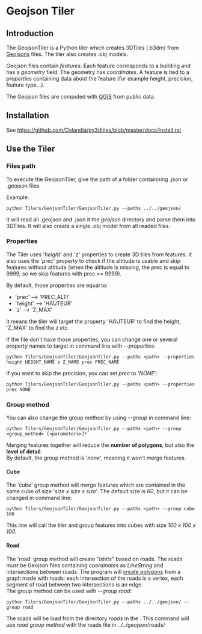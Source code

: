 # Geojson Tiler

## Introduction
The GeojsonTiler is a Python tiler which creates 3DTiles (.b3dm) from [Geojsons](https://en.wikipedia.org/wiki/GeoJSON) files.
The tiler also creates .obj models.

Geojson files contain _features_. Each feature corresponds to a building and has a _geometry_ field. The geometry has _coordinates_. A feature is tied to a _properties_ containing data about the feature (for example height, precision, feature type...).

The Geojson files are computed with [QGIS](https://www.qgis.org/en/site/) from public data.
## Installation
See https://github.com/Oslandia/py3dtiles/blob/master/docs/install.rst

## Use the Tiler
### Files path
To execute the GeojsonTiler, give the path of a folder containning .json or .geojson files

Example:
```
python Tilers/GeojsonTiler/GeojsonTiler.py --paths ../../geojson/
```
It will read all .geojson and .json it the _geojson_ directory and parse them into 3DTiles. It will also create a single .obj model from all readed files.

### Properties
The Tiler uses '_height_' and '_z_' properties to create 3D tiles from features. It also uses the '_prec_' property to check if the altitude is usable and skip features without altitude (when the altitude is missing, the _prec_ is equal to 9999, so we skip features with prec >= 9999).

By default, those properties are equal to:
- 'prec' --> 'PREC_ALTI'
- 'height' --> 'HAUTEUR'
- 'z' --> 'Z_MAX'

It means the tiler will target the property 'HAUTEUR' to find the height, 'Z_MAX' to find the z etc.

If the file don't have those properties, you can change one or several property names to target in command line with _--properties_:
```
python Tilers/GeojsonTiler/GeojsonTiler.py --paths <path> --properties height HEIGHT_NAME z Z_NAME prec PREC_NAME
```
If you want to skip the precision, you can set _prec_ to '_NONE_':
```
python Tilers/GeojsonTiler/GeojsonTiler.py --paths <path> --properties prec NONE
```

### Group method
You can also change the group method by using _--group_ in command line:
```
python Tilers/GeojsonTiler/GeojsonTiler.py --paths <path> --group <group_method> [<parameters>]*
```
Merging features together will reduce the __number of polygons__, but also the __level of detail__.  
By default, the group method is '_none_', meaning it won't merge features.
#### Cube
The 'cube' group method will merge features which are contained in the same cube of size '_size x size x size_'. The default size is _60_, but it can be changed in command line:
```
python Tilers/GeojsonTiler/GeojsonTiler.py --paths <path> --group cube 100
```
This line will call the tiler and group features into cubes with size _100 x 100 x 100_.

#### Road
The 'road' group method will create "_islets_" based on roads. The roads must be Geojson files containing _coordinates_ as _LineString_ and intersections between roads. The program will [create polygons](https://web.ist.utl.pt/alfredo.ferreira/publications/12EPCG-PolygonDetection.pdf) from a graph made with roads: each intersection of the roads is a vertex, each segment of road between two intersections is an edge.  
The group method can be used with _--group road_:
```
python Tilers/GeojsonTiler/GeojsonTiler.py --paths ../../geojson/ --group road
```
The roads will be load from the directory _roads_ in the <path>. This command will use _road group method_ with the roads file in ../../geojson/roads/
